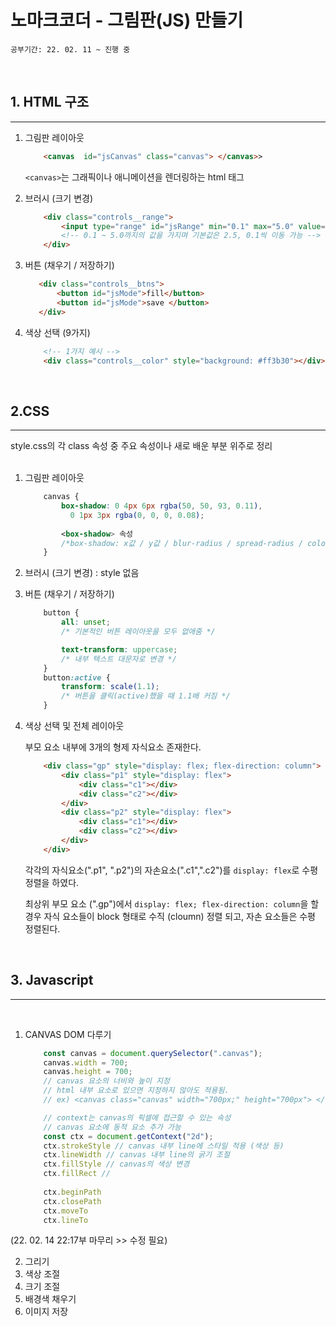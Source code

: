 # 노마크코더 - 그림판(JS) 만들기   
`공부기간: 22. 02. 11 ~ 진행 중`
  
<br>

## 1. HTML 구조
---

1. 그림판 레이아웃
    ``` html
        <canvas  id="jsCanvas" class="canvas"> </canvas>>
    ```
    `<canvas>`는 그래픽이나 애니메이션을 렌더링하는 html 태그

2. 브러시 (크기 변경)
    ``` html
        <div class="controls__range">
            <input type="range" id="jsRange" min="0.1" max="5.0" value="2.5" step="0.1"/>
            <!-- 0.1 ~ 5.0까지의 값을 가지며 기본값은 2.5, 0.1씩 이동 가능 -->
        </div>
    ```
3. 버튼 (채우기 / 저장하기)
     ``` html
        <div class="controls__btns">
            <button id="jsMode">fill</button>
            <button id="jsMode">save </button>
        </div>
    ```
4. 색상 선택 (9가지)
    ```html
        <!-- 1가지 예시 -->
        <div class="controls__color" style="background: #ff3b30"></div>
    ```

<br> 

## 2.CSS
---
style.css의 각 class 속성 중 주요 속성이나 새로 배운 부분 위주로 정리  
<br>

1. 그림판 레이아웃
    ``` css
        canvas {
            box-shadow: 0 4px 6px rgba(50, 50, 93, 0.11),
              0 1px 3px rgba(0, 0, 0, 0.08);
            
            <box-shadow> 속성
            /*box-shadow: x값 / y값 / blur-radius / spread-radius / color*/
        }
    ```

2. 브러시 (크기 변경) : style 없음

3. 버튼 (채우기 / 저장하기)
    ``` css
        button {
            all: unset;
            /* 기본적인 버튼 레이아웃을 모두 없애줌 */

            text-transform: uppercase;
            /* 내부 텍스트 대문자로 변경 */
        }
        button:active {
            transform: scale(1.1);
            /* 버튼을 클릭(active)했을 때 1.1배 커짐 */
        }
    ```
4. 색상 선택 및 전체 레이아웃
    
    부모 요소 내부에 3개의 형제 자식요소 존재한다.  
    ``` html
        <div class="gp" style="display: flex; flex-direction: column">
            <div class="p1" style="display: flex">
                <div class="c1"></div>
                <div class="c2"></div>
            </div>
            <div class="p2" style="display: flex">
                <div class="c1"></div>
                <div class="c2"></div>
            </div>
        </div>
    ```
    각각의 자식요소(".p1", ".p2")의 자손요소(".c1",".c2")를 `display: flex`로 수평 정렬을 하였다. 

    최상위 부모 요소 (".gp")에서 `display: flex; flex-direction: column`을 할 경우 자식 요소들이 block 형태로 수직 (cloumn) 정렬 되고, 자손 요소들은 수평 정렬된다.

    
<br> 

## 3. Javascript  
---
<br>

1.  CANVAS DOM 다루기

    ``` javascript
        const canvas = document.querySelector(".canvas");
        canvas.width = 700;
        canvas.height = 700;
        // canvas 요소의 너비와 높이 지정
        // html 내부 요소로 있으면 지정하지 않아도 적용됨.
        // ex) <canvas class="canvas" width="700px;" height="700px"> </canvas>

        // context는 canvas의 픽셀에 접근할 수 있는 속성
        // canvas 요소에 동적 요소 추가 가능
        const ctx = document.getContext("2d");
        ctx.strokeStyle // canvas 내부 line에 스타일 적용 (색상 등)
        ctx.lineWidth // canvas 내부 line의 굵기 조절
        ctx.fillStyle // canvas의 색상 변경
        ctx.fillRect // 
        
        ctx.beginPath
        ctx.closePath
        ctx.moveTo
        ctx.lineTo
    ```

(22. 02. 14 22:17부 마무리 >> 수정 필요)  

2. 그리기
3. 색상 조절
4. 크기 조절
5. 배경색 채우기
6. 이미지 저장
